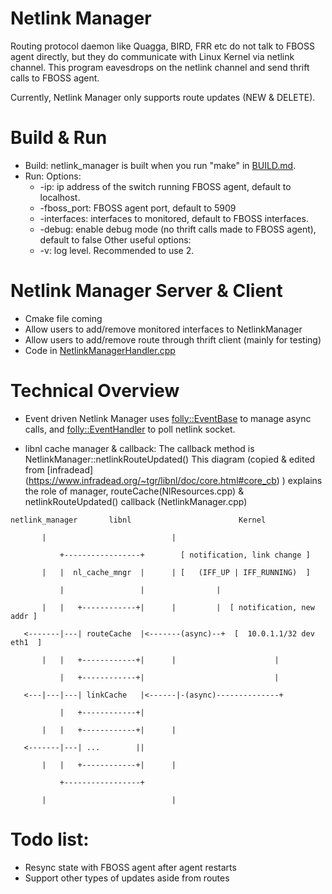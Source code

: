 # Netlink Manager

Routing protocol daemon like Quagga, BIRD, FRR etc do not talk to FBOSS agent directly, but they do communicate with Linux Kernel via netlink channel. This program eavesdrops on the netlink channel and send thrift calls to FBOSS agent.

Currently, Netlink Manager only supports route updates (NEW & DELETE).

# Build & Run
* Build: netlink_manager is built when you run "make" in [BUILD.md](https://github.com/facebook/fboss/BUILD.md).
* Run:
    Options:
    * -ip: ip address of the switch running FBOSS agent, default to localhost.
    * -fboss_port: FBOSS agent port, default to 5909
    * -interfaces: interfaces to monitored, default to FBOSS interfaces.
    * -debug: enable debug mode (no thrift calls made to FBOSS agent), default to false
    Other useful options:
    * -v: log level. Recommended to use 2.

# Netlink Manager Server & Client
* Cmake file coming
* Allow users to add/remove monitored interfaces to NetlinkManager
* Allow users to add/remove route through thrift client (mainly for testing)
* Code in [NetlinkManagerHandler.cpp](https://github.com/facebook/fboss/blob/master/fboss/netlink_manager/NetlinkManagerHandler.cpp)

# Technical Overview
* Event driven
Netlink Manager uses [folly::EventBase](https://github.com/facebook/folly/blob/master/folly/io/async/README.md) to manage async calls, and [folly::EventHandler](https://github.com/facebook/folly/blob/master/folly/io/async/README.md#eventhandler) to poll netlink socket.

* libnl cache manager & callback:
    The callback method is NetlinkManager::netlinkRouteUpdated()
This diagram (copied & edited from [infradead] (https://www.infradead.org/~tgr/libnl/doc/core.html#core_cb) ) explains the role of manager, routeCache(NlResources.cpp) & netlinkRouteUpdated() callback (NetlinkManager.cpp)
```
netlink_manager       libnl                        Kernel

       |                            |

           +-----------------+        [ notification, link change ]

       |   |  nl_cache_mngr  |      | [   (IFF_UP | IFF_RUNNING)  ]

           |                 |                |

       |   |   +------------+|      |         |  [ notification, new addr ]

   <-------|---| routeCache  |<-------(async)--+  [  10.0.1.1/32 dev eth1  ]

       |   |   +------------+|      |                      |

           |   +------------+|                             |

   <---|---|---| linkCache   |<------|-(async)--------------+

           |   +------------+|

       |   |   +------------+|      |

   <-------|---| ...        ||

       |   |   +------------+|      |

           +-----------------+

       |                            |
```
# Todo list:
* Resync state with FBOSS agent after agent restarts
* Support other types of updates aside from routes
